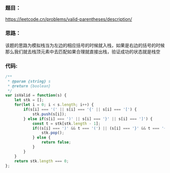 ### **题目：**
https://leetcode.cn/problems/valid-parentheses/description/


### **思路：** 
该题的思路为模拟栈当为左边的相应括号的时候就入栈，如果是右边的括号的时候那么我们就去栈顶元素中去匹配如果合理就直接出栈，验证成功的状态就是栈空

### **代码:**
```js
/**
 * @param {string} s
 * @return {boolean}
 */
var isValid = function(s) {
    let stk = [];
    for(let i = 0; i < s.length; i++) {
        if(s[i] === '(' || s[i] === '{' || s[i] === '[') {
            stk.push(s[i]);
        } else if(s[i] === ')' || s[i] === '}' || s[i] === ']') {
            const t = stk[stk.length - 1];
            if((s[i] === ')' && t === '(') || (s[i] === '}' && t === '{') || (s[i] === ']' && t === '[')) {
                stk.pop();
            } else {
                return false;
            }
        }
    }
    return stk.length === 0; 
};
```